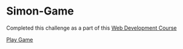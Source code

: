 # Simon-Game
Completed this challenge as a part of this [Web Development Course](https://www.udemy.com/course/the-complete-web-development-bootcamp/)

[Play Game](https://jatinsachdevame.github.io/Simon-Game)

